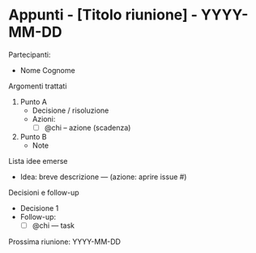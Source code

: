 # Appunti - [Titolo riunione] - YYYY-MM-DD

Partecipanti:
- Nome Cognome

Argomenti trattati
1. Punto A
   - Decisione / risoluzione
   - Azioni:
     - [ ] @chi – azione (scadenza)
2. Punto B
   - Note

Lista idee emerse
- Idea: breve descrizione — (azione: aprire issue #)

Decisioni e follow-up
- Decisione 1
- Follow-up:
  - [ ] @chi — task

Prossima riunione: YYYY-MM-DD
